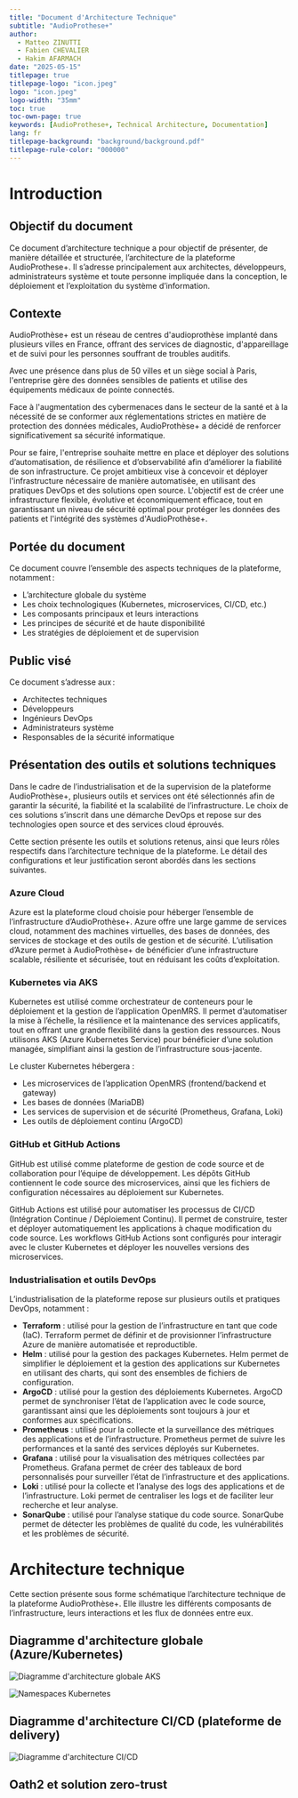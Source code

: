 ```yaml
---
title: "Document d'Architecture Technique"
subtitle: "AudioProthese+"
author:
  - Matteo ZINUTTI
  - Fabien CHEVALIER
  - Hakim AFARMACH
date: "2025-05-15"
titlepage: true
titlepage-logo: "icon.jpeg"
logo: "icon.jpeg"
logo-width: "35mm"
toc: true
toc-own-page: true
keywords: [AudioProthese+, Technical Architecture, Documentation]
lang: fr
titlepage-background: "background/background.pdf"
titlepage-rule-color: "000000"
---
```


# Introduction

## Objectif du document

Ce document d’architecture technique a pour objectif de présenter, de manière détaillée et structurée, l’architecture de la plateforme AudioProthese+. Il s’adresse principalement aux architectes, développeurs, administrateurs système et toute personne impliquée dans la conception, le déploiement et l’exploitation du système d’information.

## Contexte

AudioProthèse+ est un réseau de centres d'audioprothèse implanté dans plusieurs villes en France, offrant des services de diagnostic, d'appareillage et de suivi pour les personnes souffrant de troubles auditifs.

Avec une présence dans plus de 50 villes et un siège social à Paris, l'entreprise gère des données sensibles de patients et utilise des équipements médicaux de pointe connectés.

Face à l'augmentation des cybermenaces dans le secteur de la santé et à la nécessité de se conformer aux réglementations strictes en matière de protection des données médicales, AudioProthèse+ a décidé de renforcer significativement sa sécurité informatique.

Pour se faire, l'entreprise souhaite mettre en place et déployer des solutions d’automatisation, de résilience et d’observabilité afin d’améliorer la fiabilité de son infrastructure. Ce projet ambitieux vise à concevoir et déployer l'infrastructure nécessaire de manière automatisée, en utilisant des pratiques DevOps et des solutions open source. L'objectif est de créer une infrastructure flexible, évolutive et économiquement efficace, tout en garantissant un niveau de sécurité optimal pour protéger les données des patients et l'intégrité des systèmes d'AudioProthèse+.

## Portée du document

Ce document couvre l’ensemble des aspects techniques de la plateforme, notamment :

- L’architecture globale du système
- Les choix technologiques (Kubernetes, microservices, CI/CD, etc.)
- Les composants principaux et leurs interactions
- Les principes de sécurité et de haute disponibilité
- Les stratégies de déploiement et de supervision

## Public visé

Ce document s’adresse aux :

- Architectes techniques
- Développeurs
- Ingénieurs DevOps
- Administrateurs système
- Responsables de la sécurité informatique

## Présentation des outils et solutions techniques

Dans le cadre de l’industrialisation et de la supervision de la plateforme AudioProthèse+, plusieurs outils et services ont été sélectionnés afin de garantir la sécurité, la fiabilité et la scalabilité de l’infrastructure. Le choix de ces solutions s’inscrit dans une démarche DevOps et repose sur des technologies open source et des services cloud éprouvés.

Cette section présente les outils et solutions retenus, ainsi que leurs rôles respectifs dans l’architecture technique de la plateforme. Le détail des configurations et leur justification seront abordés dans les sections suivantes.

### Azure Cloud

Azure est la plateforme cloud choisie pour héberger l’ensemble de l’infrastructure d’AudioProthèse+. Azure offre une large gamme de services cloud, notamment des machines virtuelles, des bases de données, des services de stockage et des outils de gestion et de sécurité. L’utilisation d’Azure permet à AudioProthèse+ de bénéficier d’une infrastructure scalable, résiliente et sécurisée, tout en réduisant les coûts d’exploitation.

### Kubernetes via AKS

Kubernetes est utilisé comme orchestrateur de conteneurs pour le déploiement et la gestion de l’application OpenMRS. Il permet d’automatiser la mise à l’échelle, la résilience et la maintenance des services applicatifs, tout en offrant une grande flexibilité dans la gestion des ressources. Nous utilisons AKS (Azure Kubernetes Service) pour bénéficier d’une solution managée, simplifiant ainsi la gestion de l’infrastructure sous-jacente.

Le cluster Kubernetes hébergera :

- Les microservices de l’application OpenMRS (frontend/backend et gateway)
- Les bases de données (MariaDB)
- Les services de supervision et de sécurité (Prometheus, Grafana, Loki)
- Les outils de déploiement continu (ArgoCD)

### GitHub et GitHub Actions

GitHub est utilisé comme plateforme de gestion de code source et de collaboration pour l’équipe de développement. Les dépôts GitHub contiennent le code source des microservices, ainsi que les fichiers de configuration nécessaires au déploiement sur Kubernetes.

GitHub Actions est utilisé pour automatiser les processus de CI/CD (Intégration Continue / Déploiement Continu). Il permet de construire, tester et déployer automatiquement les applications à chaque modification du code source. Les workflows GitHub Actions sont configurés pour interagir avec le cluster Kubernetes et déployer les nouvelles versions des microservices.

### Industrialisation et outils DevOps

L’industrialisation de la plateforme repose sur plusieurs outils et pratiques DevOps, notamment :

- **Terraform** : utilisé pour la gestion de l’infrastructure en tant que code (IaC). Terraform permet de définir et de provisionner l’infrastructure Azure de manière automatisée et reproductible.
- **Helm** : utilisé pour la gestion des packages Kubernetes. Helm permet de simplifier le déploiement et la gestion des applications sur Kubernetes en utilisant des charts, qui sont des ensembles de fichiers de configuration.
- **ArgoCD** : utilisé pour la gestion des déploiements Kubernetes. ArgoCD permet de synchroniser l’état de l’application avec le code source, garantissant ainsi que les déploiements sont toujours à jour et conformes aux spécifications.
- **Prometheus** : utilisé pour la collecte et la surveillance des métriques des applications et de l’infrastructure. Prometheus permet de suivre les performances et la santé des services déployés sur Kubernetes.
- **Grafana** : utilisé pour la visualisation des métriques collectées par Prometheus. Grafana permet de créer des tableaux de bord personnalisés pour surveiller l’état de l’infrastructure et des applications.
- **Loki** : utilisé pour la collecte et l’analyse des logs des applications et de l’infrastructure. Loki permet de centraliser les logs et de faciliter leur recherche et leur analyse.
- **SonarQube** : utilisé pour l’analyse statique du code source. SonarQube permet de détecter les problèmes de qualité du code, les vulnérabilités et les problèmes de sécurité.

# Architecture technique

Cette section présente sous forme schématique l’architecture technique de la plateforme AudioProthèse+. Elle illustre les différents composants de l’infrastructure, leurs interactions et les flux de données entre eux.

## Diagramme d'architecture globale (Azure/Kubernetes)

![Diagramme d'architecture globale AKS](./imgs/k8s-scheme.png)

![Namespaces Kubernetes](./imgs/k8s-namespace.png)

## Diagramme d'architecture CI/CD (plateforme de delivery)

![Diagramme d'architecture CI/CD](./imgs/cicd-delivery.png)

## Oath2 et solution zero-trust

